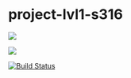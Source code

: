 # project-lvl1-s316

<a href="https://codeclimate.com/github/TomZheka/project-lvl1-s316/maintainability"><img src="https://api.codeclimate.com/v1/badges/f88ff6efc43b48112c7f/maintainability" /></a>

<a href="https://codeclimate.com/github/TomZheka/project-lvl1-s316/test_coverage"><img src="https://api.codeclimate.com/v1/badges/f88ff6efc43b48112c7f/test_coverage" /></a>

[![Build Status](https://travis-ci.org/TomZheka/project-lvl1-s316.svg?branch=master)](https://travis-ci.org/TomZheka/project-lvl1-s316)